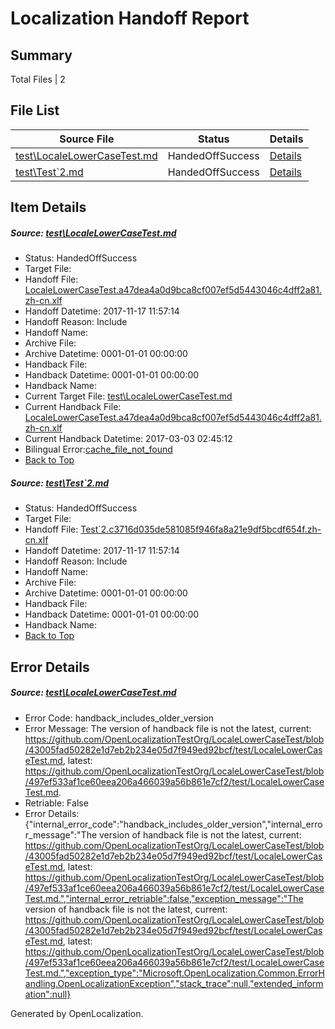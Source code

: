 # <a name='report-top'></a> Localization Handoff Report

## Summary
 Total Files | 2

## File List
 Source File | Status | Details 
 ----------- | ------ | ------- 
 [test\LocaleLowerCaseTest.md](https://github.com/OpenLocalizationTestOrg/LocaleLowerCaseTest/blob/497ef533af1ce60eea206a466039a56b861e7cf2/test/LocaleLowerCaseTest.md) | HandedOffSuccess | [Details](#db4fc618da24501b0eb2dc0a509d82d8b85b706d1)
 [test\Test`2.md](https://github.com/OpenLocalizationTestOrg/LocaleLowerCaseTest/blob/497ef533af1ce60eea206a466039a56b861e7cf2/test/Test%602.md) | HandedOffSuccess | [Details](#964d1280e55571b4feb034ea1447d38b00e07ca75)

## Item Details
##### <a name='db4fc618da24501b0eb2dc0a509d82d8b85b706d1'></a> Source: [test\LocaleLowerCaseTest.md](https://github.com/OpenLocalizationTestOrg/LocaleLowerCaseTest/blob/497ef533af1ce60eea206a466039a56b861e7cf2/test/LocaleLowerCaseTest.md)
* Status: HandedOffSuccess
* Target File: 
* Handoff File: [LocaleLowerCaseTest.a47dea4a0d9bca8cf007ef5d5443046c4dff2a81.zh-cn.xlf](https://github.com/OpenLocalizationTestOrg/LocaleLowerCaseTest.handoff/blob/dd253f6a707b5d69a820b197e29b921124d32e69/ol-handoff/OpenLocalizationTestOrg/LocaleLowerCaseTest.zh-cn/master/LocaleLowerCaseTest.a47dea4a0d9bca8cf007ef5d5443046c4dff2a81.zh-cn.xlf)
* Handoff Datetime: 2017-11-17 11:57:14
* Handoff Reason: Include
* Handoff Name: 
* Archive File: 
* Archive Datetime: 0001-01-01 00:00:00
* Handback File: 
* Handback Datetime: 0001-01-01 00:00:00
* Handback Name: 
* Current Target File: [test\LocaleLowerCaseTest.md](https://github.com/OpenLocalizationTestOrg/LocaleLowerCaseTest.zh-cn/blob/f5206466b16566dda3a3753e21e9c153b8b7c244/test/LocaleLowerCaseTest.md)
* Current Handback File: [LocaleLowerCaseTest.a47dea4a0d9bca8cf007ef5d5443046c4dff2a81.zh-cn.xlf](https://github.com/OpenLocalizationTestOrg/LocaleLowerCaseTest.handback/blob/156729724e49b3296e28ffeff1e248cee2ad3db9/ol-handback/OpenLocalizationTestOrg/LocaleLowerCaseTest.zh-cn/master/LocaleLowerCaseTest.a47dea4a0d9bca8cf007ef5d5443046c4dff2a81.zh-cn.xlf)
* Current Handback Datetime: 2017-03-03 02:45:12
* Bilingual Error:[cache_file_not_found](#db4fc618da24501b0eb2dc0a509d82d8b85b706d1cache_file_not_found)
* [Back to Top](#report-top)

##### <a name='964d1280e55571b4feb034ea1447d38b00e07ca75'></a> Source: [test\Test`2.md](https://github.com/OpenLocalizationTestOrg/LocaleLowerCaseTest/blob/497ef533af1ce60eea206a466039a56b861e7cf2/test/Test%602.md)
* Status: HandedOffSuccess
* Target File: 
* Handoff File: [Test`2.c3716d035de581085f946fa8a21e9df5bcdf654f.zh-cn.xlf](https://github.com/OpenLocalizationTestOrg/LocaleLowerCaseTest.handoff/blob/dd253f6a707b5d69a820b197e29b921124d32e69/ol-handoff/OpenLocalizationTestOrg/LocaleLowerCaseTest.zh-cn/master/Test%602.c3716d035de581085f946fa8a21e9df5bcdf654f.zh-cn.xlf)
* Handoff Datetime: 2017-11-17 11:57:14
* Handoff Reason: Include
* Handoff Name: 
* Archive File: 
* Archive Datetime: 0001-01-01 00:00:00
* Handback File: 
* Handback Datetime: 0001-01-01 00:00:00
* Handback Name: 
* [Back to Top](#report-top)


## Error Details
##### <a name='db4fc618da24501b0eb2dc0a509d82d8b85b706d1handback_includes_older_version'></a> Source: [test\LocaleLowerCaseTest.md](#db4fc618da24501b0eb2dc0a509d82d8b85b706d1)
* Error Code: handback_includes_older_version
* Error Message: The version of handback file is not the latest, current: https://github.com/OpenLocalizationTestOrg/LocaleLowerCaseTest/blob/43005fad50282e1d7eb2b234e05d7f949ed92bcf/test/LocaleLowerCaseTest.md, latest: https://github.com/OpenLocalizationTestOrg/LocaleLowerCaseTest/blob/497ef533af1ce60eea206a466039a56b861e7cf2/test/LocaleLowerCaseTest.md.
* Retriable: False
* Error Details: {"internal_error_code":"handback_includes_older_version","internal_error_message":"The version of handback file is not the latest, current: https://github.com/OpenLocalizationTestOrg/LocaleLowerCaseTest/blob/43005fad50282e1d7eb2b234e05d7f949ed92bcf/test/LocaleLowerCaseTest.md, latest: https://github.com/OpenLocalizationTestOrg/LocaleLowerCaseTest/blob/497ef533af1ce60eea206a466039a56b861e7cf2/test/LocaleLowerCaseTest.md.","internal_error_retriable":false,"exception_message":"The version of handback file is not the latest, current: https://github.com/OpenLocalizationTestOrg/LocaleLowerCaseTest/blob/43005fad50282e1d7eb2b234e05d7f949ed92bcf/test/LocaleLowerCaseTest.md, latest: https://github.com/OpenLocalizationTestOrg/LocaleLowerCaseTest/blob/497ef533af1ce60eea206a466039a56b861e7cf2/test/LocaleLowerCaseTest.md.","exception_type":"Microsoft.OpenLocalization.Common.ErrorHandling.OpenLocalizationException","stack_trace":null,"extended_information":null}


Generated by OpenLocalization.
